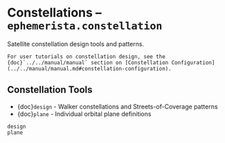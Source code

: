 # Constellations – `ephemerista.constellation`

Satellite constellation design tools and patterns.

```{seealso}
For user tutorials on constellation design, see the {doc}`../../manual/manual` section on [Constellation Configuration](../../manual/manual.md#constellation-configuration).
```

## Constellation Tools

- {doc}`design` - Walker constellations and Streets-of-Coverage patterns
- {doc}`plane` - Individual orbital plane definitions

```{toctree}
design
plane
```
